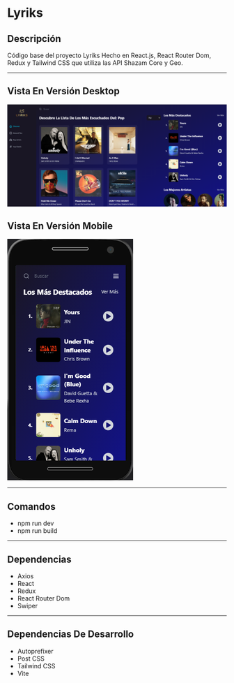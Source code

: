 # Lyriks

## Descripción

Código base del proyecto Lyriks Hecho en React.js, React Router Dom, Redux y Tailwind CSS que utiliza las API Shazam Core y Geo.

---

## Vista En Versión Desktop

![Vista_En_Versión_Desktop](src/assets/images/desktopScreen.png)

## Vista En Versión Mobile

![Vista_En_Versión_Mobile](src/assets/images/mobileScreen.png)

---

<!-- ## Enlace A La Aplicación

- [Django Crud Auth](https://django-crud-auth-q731.onrender.com/)

---
 -->

## Comandos

- npm run dev
- npm run build

---

## Dependencias

- Axios
- React
- Redux
- React Router Dom
- Swiper

---

## Dependencias De Desarrollo

- Autoprefixer
- Post CSS
- Tailwind CSS
- Vite
